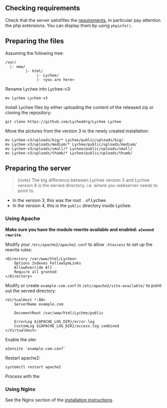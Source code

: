 ## Checking requirements

Check that the server satisfifes the [requirements](https://lycheeorg.github.io/docs/installation.html#server-requirements), in
particular pay attention the php extensions. You can display them by using `phpinfo()`.

## Preparing the files

Assuming the following tree:
```
/var/
  |- www/
         |- html/
              |- Lychee/
              |- <you are here>
```

Rename Lychee into Lychee-v3:
```
mv Lychee Lychee-v3
```

Install Lychee files by either uploading the content of the released zip or cloning the repository:
```
git clone https://github.com/LycheeOrg/Lychee Lychee
```

Move the pictures from the version 3 to the newly created installation:
```
mv Lychee-v3/uploads/big/* Lychee/public/uploads/big/
mv Lychee-v3/uploads/medium/* Lychee/public/uploads/medium/
mv Lychee-v3/uploads/small/* Lychee/public/uploads/small/
mv Lychee-v3/uploads/thumb/* Lychee/public/uploads/thumb/
```

## Preparing the server

> {note} The big difference between Lychee version 3 and Lychee version 4 is the served directory, i.e. where you webserver needs to point to.

- In the version 3, this was the root `.` of Lychee.
- In the version 4, this is the `public` directory inside Lychee.

### Using Apache

**Make sure you have the module rewrite available and enabled: `a2enmod rewrite`**.

Modify your `/etc/apache2/apache2.conf` to allow `.htaccess` to set up the rewrite rules:
```
<Directory /var/www/html/Lychee>
	Options Indexes FollowSymLinks
	AllowOverride All
	Require all granted
</Directory>
```

Modify or create `example.com.conf` in `/etc/apache2/site-available/` to point out the served directory:
```
<VirtualHost *:80>
	ServerName example.com

	DocumentRoot /var/www/html/Lychee/public

	ErrorLog ${APACHE_LOG_DIR}/error.log
	CustomLog ${APACHE_LOG_DIR}/access.log combined
</VirtualHost>
```

Enable the site:
```
a2ensite `example.com.conf`
```

Restart apache2:
```
systemctl restart apache2
```

Process with the 

### Using Nginx

See the Nginx section of the [installation instructions](https://lycheeorg.github.io/docs/installation.html#web-server-configuration).
